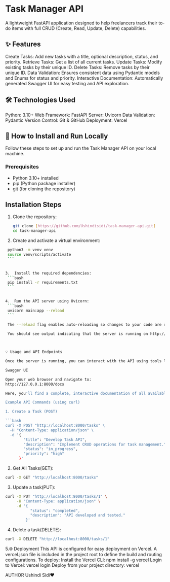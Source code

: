 # Task Manager API

A lightweight FastAPI application designed to help freelancers track their to-do items with full CRUD (Create, Read, Update, Delete) capabilities.



## ✨ Features

Create Tasks: Add new tasks with a title, optional description, status, and priority.
Retrieve Tasks: Get a list of all current tasks.
Update Tasks: Modify existing tasks by their unique ID.
Delete Tasks: Remove tasks by their unique ID.
Data Validation: Ensures consistent data using Pydantic models and Enums for status and priority.
Interactive Documentation: Automatically generated Swagger UI for easy testing and API exploration.



## 🛠 Technologies Used

Python: 3.10+
Web Framework: FastAPI
Server: Uvicorn
Data Validation: Pydantic
Version Control: Git & GitHub
Deployment: Vercel



## 🚀 How to Install and Run Locally

Follow these steps to set up and run the Task Manager API on your local machine.

### Prerequisites

* Python 3.10+ installed
* pip (Python package installer)
* git (for cloning the repository)

## Installation Steps

1.  Clone the repository:
    ```bash
    git clone [https://github.com/Ushindisidi/task-manager-api.git]
    cd task-manager-api
    ```
    

2.  Create and activate a virtual environment:
   ```bash
    python3 -m venv venv
    source venv/scripts/activate
    ``` 
    

3.  Install the required dependencies:
    ```bash
    pip install -r requirements.txt
    ```
    

4.  Run the API server using Uvicorn:
    ```bash
    uvicorn main:app --reload
    ```
    
    The --reload flag enables auto-reloading so changes to your code are reflected automatically.

    You should see output indicating that the server is running on http://127.0.0.1:8000 (or http://localhost:8000).



 💡 Usage and API Endpoints

Once the server is running, you can interact with the API using tools like curl, Postman, or through the interactive Swagger UI.

 Swagger UI

Open your web browser and navigate to:
http://127.0.0.1:8000/docs

Here, you'll find a complete, interactive documentation of all available endpoints, allowing you to test them directly from your browser.

 Example API Commands (using curl)

1. Create a Task (POST)

```bash
curl -X POST "http://localhost:8000/tasks" \
     -H "Content-Type: application/json" \
     -d '{
           "title": "Develop Task API",
           "description": "Implement CRUD operations for task management.",
           "status": "in_progress",
           "priority": "high"
         }'
```

 2. Get All Tasks(GET):
```bash
curl -X GET "http://localhost:8000/tasks"
```
3.   Update a task(PUT):

```bash
curl -X PUT "http://localhost:8000/tasks/1" \
     -H "Content-Type: application/json" \
     -d '{
           "status": "completed",
           "description": "API developed and tested."
         }'
```
4.  Delete a task(DELETE):

```bash
curl -X DELETE "http://localhost:8000/tasks/1"
```

5.🌐 Deployment
This API is configured for easy deployment on Vercel.
A vercel.json file is included in the project root to define the build and routing configurations.
To deploy:
  Install the Vercel CLI: npm install -g vercel
  Login to Vercel: vercel login
  Deploy from your project directory: vercel

AUTHOR
Ushindi Sidi❤